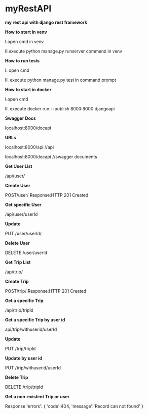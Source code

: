 # myRestAPI
**my rest api with django rest framework**



**How to start in venv**

I.open cmd in venv

II.execute python manage.py runserver command in venv


**How to run tests**

I. open cmd

II. execute python manage.py test in command prompt


**How to start in docker**

I.open cmd

II. execute docker run --publish 8000:8000 djangoapi


**Swagger Docs**

localhost:8000/docapi


**URLs**

localhost:8000/api //api

localhost:8000/docapi //swagger documents


**Get User List**

/api/user/


**Create User**

POST/user/
Response:HTTP 201 Created


**Get specific User**

/api/user/userId


**Update**

PUT /user/userId/


**Delete User**

DELETE /user/userId
                                       

**Get Trip List**

/api/trip/


**Create Trip**

POST/trip/
Response:HTTP 201 Created


**Get a specific Trip**

/api/trip/tripId


**Get a specific Trip by user id**

api/trip/withuserid/userId


**Update**

PUT /trip/tripId


**Update by user id**

PUT /trip/withuserid/userId


**Delete Trip**

DELETE /trip/tripId


**Get a non-existent Trip or user**

Response
'errors':
{
'code':404,
'message':'Record can not found'
}
